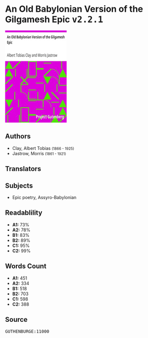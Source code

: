 # An Old Babylonian Version of the Gilgamesh Epic <kbd>v2.2.1</kbd>

![](./cover.medium.jpg "")

## Authors


 - Clay, Albert Tobias <small>(1866 - 1925)</small>
 - Jastrow, Morris <small>(1861 - 1921)</small>

## Translators



## Subjects


 - Epic poetry, Assyro-Babylonian

## Readablility


 - **A1:** 73%
 - **A2:** 78%
 - **B1:** 83%
 - **B2:** 89%
 - **C1:** 95%
 - **C2:** 99%

## Words Count


 - **A1:** 451
 - **A2:** 334
 - **B1:** 518
 - **B2:** 703
 - **C1:** 598
 - **C2:** 388

## Source


<kbd>GUTHENBURGE:11000</kbd>
